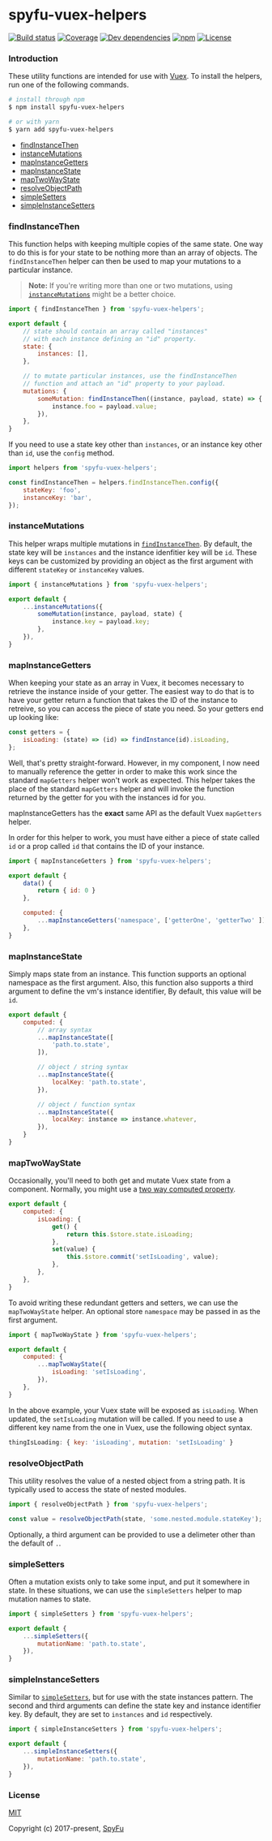 # spyfu-vuex-helpers

[![Build status](https://img.shields.io/circleci/project/github/spyfu/spyfu-vuex-helpers.svg)](https://circleci.com/gh/spyfu/spyfu-vuex-helpers)
[![Coverage](https://img.shields.io/codecov/c/token/ZnYz3FuhI5/github/spyfu/spyfu-vuex-helpers.svg)](https://codecov.io/gh/spyfu/spyfu-vuex-helpers)
[![Dev dependencies](https://img.shields.io/david/dev/spyfu/spyfu-vuex-helpers.svg)](https://david-dm.org/spyfu/spyfu-vuex-helpers?type=dev)
[![npm](https://img.shields.io/npm/v/spyfu-vuex-helpers.svg)](https://www.npmjs.com/package/spyfu-vuex-helpers)
[![License](https://img.shields.io/badge/license-MIT-blue.svg)](https://github.com/spyfu/spyfu-vuex-helpers/blob/master/LICENSE)

<a name="introduction"></a>
### Introduction

These utility functions are intended for use with [Vuex](https://vuex.vuejs.org/en). To install the helpers, run one of the following commands.

```bash
# install through npm
$ npm install spyfu-vuex-helpers

# or with yarn
$ yarn add spyfu-vuex-helpers
```

- [findInstanceThen](#find-instance-then)
- [instanceMutations](#instance-mutations)
- [mapInstanceGetters](#map-instance-getters)
- [mapInstanceState](#map-instance-state)
- [mapTwoWayState](#map-two-way-state)
- [resolveObjectPath](#resolve-object-path)
- [simpleSetters](#simple-setters)
- [simpleInstanceSetters](#simple-instance-setters)

<a name="find-instance-then"></a>
### findInstanceThen

This function helps with keeping multiple copies of the same state. One way to do this is for your state to be nothing more than an array of objects. The `findInstanceThen` helper can then be used to map your mutations to a particular instance.

> **Note:** If you're writing more than one or two mutations, using [`instanceMutations`](#instance-mutations) might be a better choice.

```js
import { findInstanceThen } from 'spyfu-vuex-helpers';

export default {
    // state should contain an array called "instances"
    // with each instance defining an "id" property.
    state: {
        instances: [],
    },

    // to mutate particular instances, use the findInstanceThen
    // function and attach an "id" property to your payload.
    mutations: {
        someMutation: findInstanceThen((instance, payload, state) => {
            instance.foo = payload.value;
        }),
    },
}
```

If you need to use a state key other than `instances`, or an instance key other than `id`, use the `config` method.

```js
import helpers from 'spyfu-vuex-helpers';

const findInstanceThen = helpers.findInstanceThen.config({
    stateKey: 'foo',
    instanceKey: 'bar',
});
```

<a name="instance-mutations"></a>
### instanceMutations

This helper wraps multiple mutations in [`findInstanceThen`](#find-instance-then). By default, the state key will be `instances` and the instance idenfitier key will be `id`. These keys can be customized by providing an object as the first argument with different `stateKey` or `instanceKey` values.

```js
import { instanceMutations } from 'spyfu-vuex-helpers';

export default {
    ...instanceMutations({
        someMutation(instance, payload, state) {
            instance.key = payload.key;
        },
    }),
}
```

<a name="map-instance-getters"></a>
### mapInstanceGetters

When keeping your state as an array in Vuex, it becomes necessary to retrieve the instance inside of your getter. The easiest way to do that is to have your getter return a function that takes the ID of the instance to retreive, so you can access the piece of state you need. So your getters end up looking like:

```js
const getters = {
    isLoading: (state) => (id) => findInstance(id).isLoading,
};
```

Well, that's pretty straight-forward. However, in my component, I now need to manually reference the getter in order to make this work since the standard `mapGetters` helper won't work as expected. This helper takes the place of the standard `mapGetters` helper and will invoke the function returned by the getter for you with the instances id for you.

mapInstanceGetters has the **exact** same API as the default Vuex `mapGetters` helper.

In order for this helper to work, you must have either a piece of state called `id` or a prop called `id` that contains the ID of your instance.

```js
import { mapInstanceGetters } from 'spyfu-vuex-helpers';

export default {
    data() {
        return { id: 0 }
    },

    computed: {
        ...mapInstanceGetters('namespace', ['getterOne', 'getterTwo' ]),
    },
}
```

<a name="map-instance-state"></a>
### mapInstanceState

Simply maps state from an instance. This function supports an optional namespace as the first argument. Also, this function also supports a third argument to define the vm's instance identifier, By default, this value will be `id`.

```js
export default {
    computed: {
        // array syntax
        ...mapInstanceState([
            'path.to.state',
        ]),

        // object / string syntax
        ...mapInstanceState({
            localKey: 'path.to.state',
        }),

        // object / function syntax
        ...mapInstanceState({
            localKey: instance => instance.whatever,
        }),
    }
}
```

<a name="map-two-way-state"></a>
### mapTwoWayState

Occasionally, you'll need to both get and mutate Vuex state from a component. Normally, you might use a [two way computed property](https://vuejs.org/v2/guide/computed.html#Computed-Setter).

```js
export default {
    computed: {
        isLoading: {
            get() {
                return this.$store.state.isLoading;
            },
            set(value) {
                this.$store.commit('setIsLoading', value);
            },
        },
    },
}
```

To avoid writing these redundant getters and setters, we can use the `mapTwoWayState` helper. An optional store `namespace` may be passed in as the first argument.

```js
import { mapTwoWayState } from 'spyfu-vuex-helpers';

export default {
    computed: {
        ...mapTwoWayState({
            isLoading: 'setIsLoading',
        }),
    },
}
```

In the above example, your Vuex state will be exposed as `isLoading`. When updated, the `setIsLoading` mutation will be called. If you need to use a different key name from the one in Vuex, use the following object syntax.

```js
thingIsLoading: { key: 'isLoading', mutation: 'setIsLoading' }
```

<a name="resolve-object-path"></a>
### resolveObjectPath

This utility resolves the value of a nested object from a string path. It is typically used to access the state of nested modules.

```js
import { resolveObjectPath } from 'spyfu-vuex-helpers';

const value = resolveObjectPath(state, 'some.nested.module.stateKey');
```

Optionally, a third argument can be provided to use a delimeter other than the default of `.`.

<a name="simple-setters"></a>
### simpleSetters

Often a mutation exists only to take some input, and put it somewhere in state. In these situations, we can use the `simpleSetters` helper to map mutation names to state.

```js
import { simpleSetters } from 'spyfu-vuex-helpers';

export default {
    ...simpleSetters({
        mutationName: 'path.to.state',
    }),
}
```

<a name="simple-instance-setters"></a>
### simpleInstanceSetters

Similar to [`simpleSetters`](#simple-setters), but for use with the state instances pattern. The second and third arguments can define the state key and instance identifier key. By default, they are set to `instances` and `id` respectively.

```js
import { simpleInstanceSetters } from 'spyfu-vuex-helpers';

export default {
    ...simpleInstanceSetters({
        mutationName: 'path.to.state',
    }),
}
```

### License

[MIT](https://github.com/spyfu/spyfu-vuex-helpers/blob/master/LICENSE)

Copyright (c) 2017-present, [SpyFu](https://spyfu.com)
